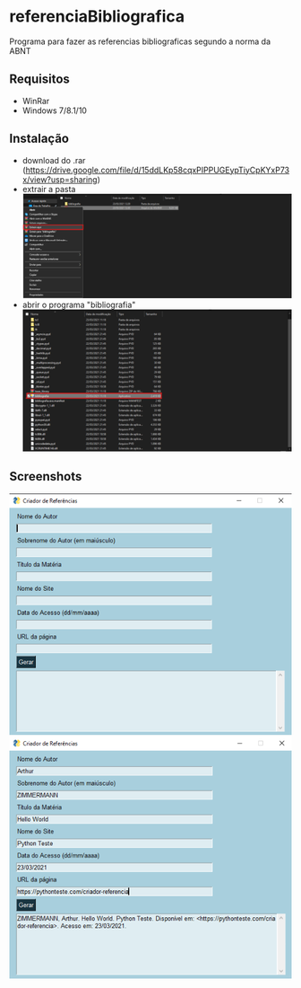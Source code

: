 # referenciaBibliografica

Programa para fazer as referencias bibliograficas segundo a norma da ABNT

## Requisitos
- WinRar
- Windows 7/8.1/10

## Instalação
- download do .rar (https://drive.google.com/file/d/15ddLKp58cqxPIPPUGEypTiyCpKYxP73x/view?usp=sharing)
- extrair a pasta
  <img src="https://github.com/ArthurMartiins/referenciaBibliografica/blob/main/images/extrair.png">
- abrir o programa "bibliografia"
  <img src="https://github.com/ArthurMartiins/referenciaBibliografica/blob/main/images/programa.png">

## Screenshots
<img src="https://github.com/ArthurMartiins/referenciaBibliografica/blob/main/images/sreenshot1.png"> <br>
<img src="https://github.com/ArthurMartiins/referenciaBibliografica/blob/main/images/screenshot2.png">
